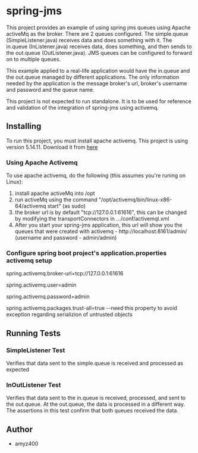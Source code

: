 # spring-jms
This project provides an example of using spring jms queues using Apache activeMq as the broker. There are 2 queues configured.  The simple.queue (SimpleListener.java) receives data and does something with it.  The in.queue (InListener.java) receives data, does something, and then sends to the out.queue (OutListener.java).  JMS queues can be configured to forward on to multiple queues.

This example applied to a real-life application would have the in.queue and the out.queue managed by different applications.  The only information needed by the application is the message broker's url, broker's username and password and the queue name.

This project is not expected to run standalone.  It is to be used for reference and validation of the integration of spring-jms using activemq.

## Installing
To run this project, you must install apache activemq.  This project is using version 5.14.11.
Download it from [here](http://activemq.apache.org/activemq-5141-release.html)

### Using Apache Activemq
To use apache activemq, do the following (this assumes you're runing on Linux):

1. install apache activeMq into /opt
2. run activeMq using the command "/opt/activemq/bin/linux-x86-64/activemq start" (as sudo)
3. the broker url is by default "tcp://127.0.0.1:61616", this can be changed  by modifying the transportConnectors in .../conf/activemql.xml
4. After you start your spring-jms application, this url will show you the queues that were created with activemq - http://localhost:8161/admin/ (username and password - admin/admin)

### Configure spring boot project's application.properties activemq setup

spring.activemq.broker-url=tcp://127.0.0.1:61616

spring.activemq.user=admin

spring.activemq.password=admin

spring.activemq.packages.trust-all=true  --need this property to avoid exception regarding serializion of untrusted objects

## Running Tests

### SimpleListener Test 
Verifies that data sent to the simple.queue is received and processed as expected

### InOutListener Test
Verifies that data sent to the in.queue is received, processed, and sent to the out.queue.  At the out.queue, the data is processed in a different way.  The assertions in this test confirm that both queues received the data.

## Author

* amyz400
